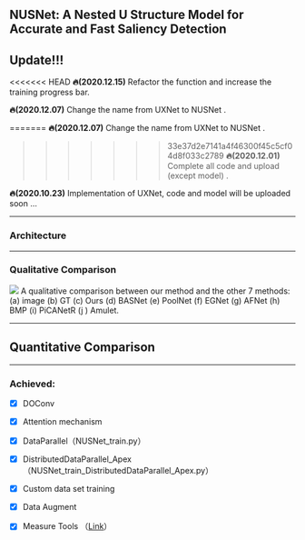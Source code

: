 ## NUSNet: A Nested U Structure Model for Accurate and Fast Saliency Detection

## Update!!!

<<<<<<< HEAD
**🔥(2020.12.15)**  Refactor the function and increase the training progress bar.

**🔥(2020.12.07)** Change the name from UXNet to NUSNet .

=======
**🔥(2020.12.07)** Change the name from UXNet to NUSNet .

>>>>>>> 33e37d2e7141a4f46300f45c5cf04d8f033c2789
**🔥(2020.12.01)** Complete all code and upload (except model) .

**🔥(2020.10.23)** Implementation of UXNet, code and model will be uploaded soon ...

------

### Architecture





------



### Qualitative Comparison

![](https://github.com/Inmessionant/NUSNet-PyTorch/blob/master/pics/4.png)
A qualitative comparison between our method and the other 7 methods: (a) image (b) GT (c) Ours (d) BASNet (e) PoolNet (f) EGNet (g) AFNet (h) BMP (i) PiCANetR (j ) Amulet.

------



## Quantitative Comparison





------



### Achieved:

- [x] DOConv

- [x] Attention mechanism

- [x] DataParallel（NUSNet_train.py）

- [x] DistributedDataParallel_Apex（NUSNet_train_DistributedDataParallel_Apex.py）

- [x] Custom data set training

- [x] Data Augment 

- [x] Measure Tools （[Link](https://github.com/NathanUA/Binary-Segmentation-Evaluation-Tool)）

  

